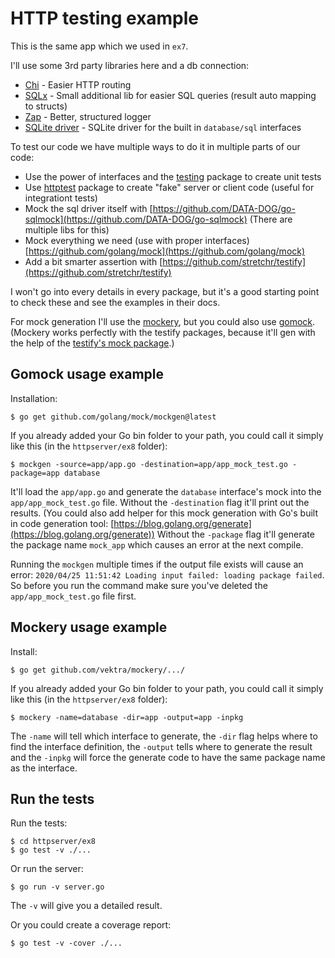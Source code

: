# HTTP testing example

This is the same app which we used in `ex7`.

I'll use some 3rd party libraries here and a db connection:
- [Chi](https://github.com/go-chi/chi) - Easier HTTP routing
- [SQLx](https://github.com/jmoiron/sqlx) - Small additional lib for easier SQL queries (result auto mapping to structs)
- [Zap](https://github.com/uber-go/zap) - Better, structured logger
- [SQLite driver](https://github.com/mattn/go-sqlite3) - SQLite driver for the built in `database/sql` interfaces


To test our code we have multiple ways to do it in multiple parts of our code:
- Use the power of interfaces and the [testing](https://golang.org/pkg/testing/) package to create unit tests
- Use [httptest](https://golang.org/pkg/net/http/httptest/) package to create "fake" server or client code (useful for integrationt tests)
- Mock the sql driver itself with [https://github.com/DATA-DOG/go-sqlmock](https://github.com/DATA-DOG/go-sqlmock) (There are multiple libs for this)
- Mock everything we need (use with proper interfaces) [https://github.com/golang/mock](https://github.com/golang/mock)
- Add a bit smarter assertion with [https://github.com/stretchr/testify](https://github.com/stretchr/testify)

I won't go into every details in every package, but it's a good starting point to check these and see the examples in their docs.


For mock generation I'll use the  [mockery](https://github.com/vektra/mockery), but you could also use [gomock](https://github.com/golang/mock).
(Mockery works perfectly with the testify packages, because it'll gen with the help of the [testify's mock package](https://github.com/stretchr/testify#mock-package).)


## Gomock usage example
Installation:
```
$ go get github.com/golang/mock/mockgen@latest
```

If you already added your Go bin folder to your path, you could call it simply like this (in the `httpserver/ex8` folder):
```
$ mockgen -source=app/app.go -destination=app/app_mock_test.go -package=app database
```

It'll load the `app/app.go` and generate the `database` interface's mock into the `app/app_mock_test.go` file. 
Without the `-destination` flag it'll print out the results.
(You could also add helper for this mock generation with Go's built in code generation tool: [https://blog.golang.org/generate](https://blog.golang.org/generate))
Without the `-package` flag it'll generate the package name `mock_app` which causes an error at the next compile.

Running the `mockgen` multiple times if the output file exists will cause an error: `2020/04/25 11:51:42 Loading input failed: loading package failed`.
So before you run the command make sure you've deleted the `app/app_mock_test.go` file first.

## Mockery usage example

Install:
```
$ go get github.com/vektra/mockery/.../
```

If you already added your Go bin folder to your path, you could call it simply like this (in the `httpserver/ex8` folder):
```
$ mockery -name=database -dir=app -output=app -inpkg
```

The `-name` will tell which interface to generate, the `-dir` flag helps where to find the interface definition,
the `-output` tells where to generate the result and the `-inpkg` will force the generate code to have the same package name as the interface.

## Run the tests

Run the tests:
```
$ cd httpserver/ex8
$ go test -v ./...
```

Or run the server:
```
$ go run -v server.go
```

The `-v` will give you a detailed result.

Or you could create a coverage report:

```
$ go test -v -cover ./...
```